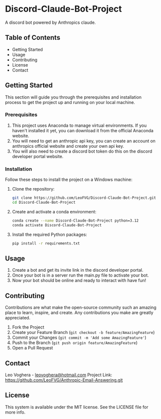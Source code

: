 # Discord-Claude-Bot-Project

A discord bot powered by Anthropics claude.

## Table of Contents

- Getting Started
- Usage
- Contributing
- License
- Contact

## Getting Started

This section will guide you through the prerequisites and installation process to get the project up and running on your local machine.

### Prerequisites

1. This project uses Anaconda to manage virtual environments. If you haven't installed it yet, you can download it from the official Anaconda website.
2. You will need to get an anthropic api key, you can create an account on anthropics official website and create your own api key.
3. You will also need to create a discord bot token do this on the discord developer portal website.
   
### Installation

Follow these steps to install the project on a Windows machine:

1. Clone the repository:
    ```bash
    git clone https://github.com/LeoFVG/Discord-Claude-Bot-Project.git
    cd Discord-Claude-Bot-Project
    ```
2. Create and activate a conda environment:
    ```bash
    conda create --name Discord-Claude-Bot-Project python=3.12
    conda activate Discord-Claude-Bot-Project
    ```
3. Install the required Python packages:
    ```bash
    pip install -r requirements.txt
    ```

## Usage
1. Create a bot and get its invite link in the discord developer portal.
2. Once your bot is in a server run the main.py file to activate your bot.
3. Now your bot should be online and ready to interact with have fun!


## Contributing

Contributions are what make the open-source community such an amazing place to learn, inspire, and create. Any contributions you make are greatly appreciated.

1. Fork the Project
2. Create your Feature Branch (`git checkout -b feature/AmazingFeature`)
3. Commit your Changes (`git commit -m 'Add some AmazingFeature'`)
4. Push to the Branch (`git push origin feature/AmazingFeature`)
5. Open a Pull Request

## Contact

Leo Voghera - leovoghera@hotmail.com
Project Link: https://github.com/LeoFVG/Anthropic-Email-Answering.git

## License

This system is available under the MIT license. See the LICENSE file for more info.
